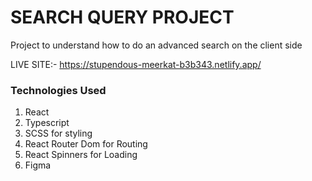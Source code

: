 # SEARCH QUERY PROJECT

Project to understand how to do an advanced search on the client side

LIVE SITE:- https://stupendous-meerkat-b3b343.netlify.app/

### Technologies Used

1. React
2. Typescript
3. SCSS for styling
4. React Router Dom for Routing
5. React Spinners for Loading
6. Figma
